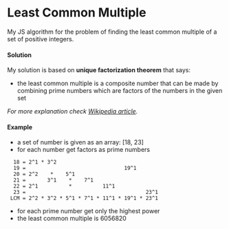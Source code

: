 # Least Common Multiple

My JS algorithm for the problem of finding the least common multiple of a set of positive integers.


#### Solution

My solution is based on **unique factorization theorem** that says:
- the least common multiple is a composite number that can be made by combining prime numbers which are factors of the numbers in the given set

*For more explanation check [Wikipedia article](https://en.wikipedia.org/wiki/Least_common_multiple#Using_prime_factorization).*

#### Example

- a set of number is given as an array: [18, 23]
- for each number get factors as prime numbers
```
  18 = 2^1 * 3^2
  19 =                                19^1
  20 = 2^2    *    5^1
  21 =       3^1    *    7^1
  22 = 2^1          *          11^1
  23 =                                       23^1
 LCM = 2^2 * 3^2 * 5^1 * 7^1 * 11^1 * 19^1 * 23^1
```
- for each prime number get only the highest power
- the least common multiple is 6056820
